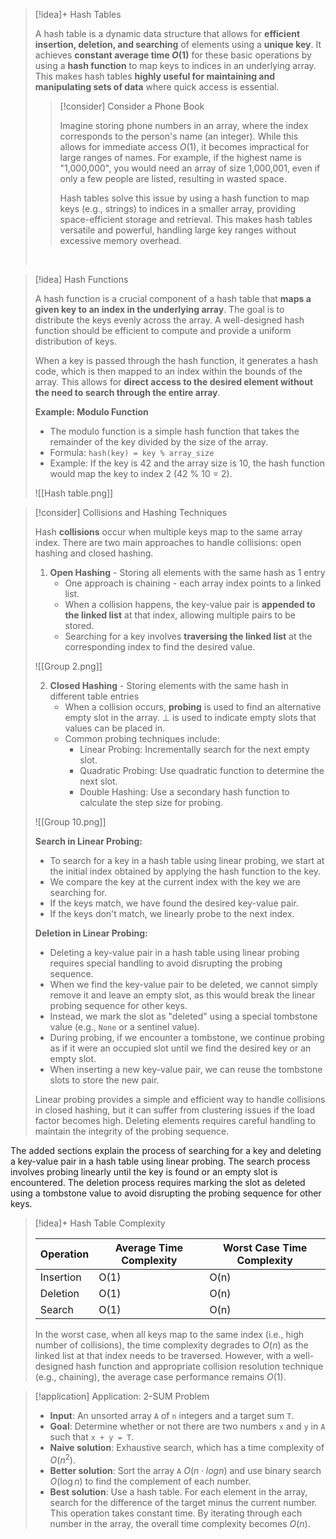 

> [!idea]+ Hash Tables
> 
> A hash table is a dynamic data structure that allows for **efficient insertion, deletion, and searching** of elements using a **unique key**. It achieves **constant average time $O(1)$** for these basic operations by using a **hash function** to map keys to indices in an underlying array. This makes hash tables **highly useful for maintaining and manipulating sets of data** where quick access is essential.
>
>
> > [!consider] Consider a Phone Book
> >
> > Imagine storing phone numbers in an array, where the index corresponds to the person's name (an integer). While this allows for immediate access $O(1)$, it becomes impractical for large ranges of names. For example, if the highest name is "1,000,000", you would need an array of size 1,000,001, even if only a few people are listed, resulting in wasted space.
> >
> > Hash tables solve this issue by using a hash function to map keys (e.g., strings) to indices in a smaller array, providing space-efficient storage and retrieval. This makes hash tables versatile and powerful, handling large key ranges without excessive memory overhead.
>
> <br>

> [!idea] Hash Functions
>
> A hash function is a crucial component of a hash table that **maps a given key to an index in the underlying array**. The goal is to distribute the keys evenly across the array. A well-designed hash function should be efficient to compute and provide a uniform distribution of keys.
>
> When a key is passed through the hash function, it generates a hash code, which is then mapped to an index within the bounds of the array. This allows for **direct access to the desired element without the need to search through the entire array**.
>
> **Example: Modulo Function**
>
> - The modulo function is a simple hash function that takes the remainder of the key divided by the size of the array.
> - Formula: `hash(key) = key % array_size`
> - Example: If the key is 42 and the array size is 10, the hash function would map the key to index 2 (42 % 10 = 2).
> 
> ![[Hash table.png]]

> [!consider] Collisions and Hashing Techniques
>
> Hash **collisions** occur when multiple keys map to the same array index. There are two main approaches to handle collisions: open hashing and closed hashing.
>
> 1. **Open Hashing** - Storing all elements with the same hash as 1 entry
>    - One approach is chaining - each array index points to a linked list.
>    - When a collision happens, the key-value pair is **appended to the linked list** at that index, allowing multiple pairs to be stored.
>    - Searching for a key involves **traversing the linked list** at the corresponding index to find the desired value.
>
> ![[Group 2.png]]
>
> 2. **Closed Hashing** - Storing elements with the same hash in different table entries
>    - When a collision occurs, **probing** is used to find an alternative empty slot in the array. ⊥ is used to indicate empty slots that values can be placed in.
>    - Common probing techniques include:
>      - Linear Probing: Incrementally search for the next empty slot.
>      - Quadratic Probing: Use quadratic function to determine the next slot.
>      - Double Hashing: Use a secondary hash function to calculate the step size for probing.
>
> ![[Group 10.png]]
>
> **Search in Linear Probing:**
> - To search for a key in a hash table using linear probing, we start at the initial index obtained by applying the hash function to the key.
> - We compare the key at the current index with the key we are searching for.
> - If the keys match, we have found the desired key-value pair.
> - If the keys don't match, we linearly probe to the next index.
>
> **Deletion in Linear Probing:**
> - Deleting a key-value pair in a hash table using linear probing requires special handling to avoid disrupting the probing sequence.
> - When we find the key-value pair to be deleted, we cannot simply remove it and leave an empty slot, as this would break the linear probing sequence for other keys.
> - Instead, we mark the slot as "deleted" using a special tombstone value (e.g., `None` or a sentinel value).
> - During probing, if we encounter a tombstone, we continue probing as if it were an occupied slot until we find the desired key or an empty slot.
> - When inserting a new key-value pair, we can reuse the tombstone slots to store the new pair.
>
> Linear probing provides a simple and efficient way to handle collisions in closed hashing, but it can suffer from clustering issues if the load factor becomes high. Deleting elements requires careful handling to maintain the integrity of the probing sequence.

The added sections explain the process of searching for a key and deleting a key-value pair in a hash table using linear probing. The search process involves probing linearly until the key is found or an empty slot is encountered. The deletion process requires marking the slot as deleted using a tombstone value to avoid disrupting the probing sequence for other keys.

 > [!idea]+ Hash Table Complexity
 > 
> | Operation | Average Time Complexity | Worst Case Time Complexity |
> |-----------|-------------------------|----------------------------|
> | Insertion | O(1)                    | O(n)                       |
> | Deletion  | O(1)                    | O(n)                       |
> | Search    | O(1)                    | O(n)                       |
>
> In the worst case, when all keys map to the same index (i.e., high number of collisions), the time complexity degrades to $O(n)$ as the linked list at that index needs to be traversed. However, with a well-designed hash function and appropriate collision resolution technique (e.g., chaining), the average case performance remains $O(1)$.

> [!application] Application: 2-SUM Problem
>
> - **Input**: An unsorted array `A` of `n` integers and a target sum `T`.
> - **Goal**: Determine whether or not there are two numbers `x` and `y` in `A` such that `x + y = T`.
> - **Naive solution**: Exhaustive search, which has a time complexity of $O(n^2)$.
> - **Better solution**: Sort the array `A` $O(n \cdot log n)$ and use binary search $O(\log n)$ to find the complement of each number.
> - **Best solution**: Use a hash table. For each element in the array, search for the difference of the target minus the current number. This operation takes constant time. By iterating through each number in the array, the overall time complexity becomes $O(n)$.




